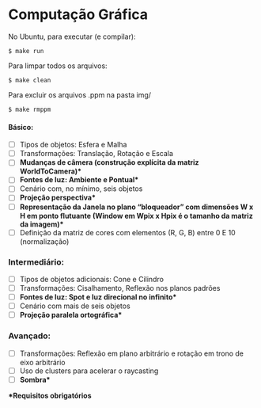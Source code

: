 # Computação Gráfica

No Ubuntu, para executar (e compilar):
```
$ make run
```
Para limpar todos os arquivos:
```
$ make clean
```
Para excluir os arquivos .ppm na pasta img/
```
$ make rmppm
```
#### Básico:
- [ ] Tipos de objetos: Esfera e Malha
- [ ] Transformações: Translação, Rotação e Escala
- [ ] __Mudanças de câmera (construção explícita da matriz WorldToCamera)*__
- [ ] __Fontes de luz: Ambiente e Pontual*__
- [ ] Cenário com, no mínimo, seis objetos
- [ ] __Projeção perspectiva*__
- [ ] __Representação da Janela no plano “bloqueador” com dimensões W x H em ponto flutuante (Window em Wpix x Hpix é o tamanho da matriz da imagem)*__
- [ ] Definição da matriz de cores com elementos (R, G, B) entre 0 E 10 (normalização)

### Intermediário:
- [ ] Tipos de objetos adicionais: Cone e Cilindro
- [ ] Transformações: Cisalhamento, Reflexão nos planos padrões
- [ ] __Fontes de luz: Spot e luz direcional no infinito*__
- [ ] Cenário com mais de seis objetos
- [ ] __Projeção paralela ortográfica*__

### Avançado:
- [ ] Transformações: Reflexão em plano arbitrário e rotação em trono de eixo arbitrário
- [ ] Uso de clusters para acelerar o raycasting
- [ ] __Sombra*__

__*Requisitos obrigatórios__
